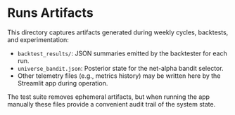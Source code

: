 # Runs Artifacts

This directory captures artifacts generated during weekly cycles, backtests, and
experimentation:

- `backtest_results/`: JSON summaries emitted by the backtester for each run.
- `universe_bandit.json`: Posterior state for the net-alpha bandit selector.
- Other telemetry files (e.g., metrics history) may be written here by the
  Streamlit app during operation.

The test suite removes ephemeral artifacts, but when running the app manually
these files provide a convenient audit trail of the system state.
